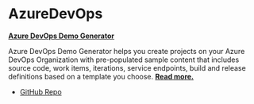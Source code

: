 # AzureDevOps


[**Azure DevOps Demo Generator**](https://azuredevopsdemogenerator.azurewebsites.net/)

Azure DevOps Demo Generator helps you create projects on your Azure DevOps Organization with pre-populated sample content that includes source code, work items, iterations, service endpoints, build and release definitions based on a template you choose. [**Read more.**](https://learn.microsoft.com/en-us/azure/devops/demo-gen/use-demo-generator-v2?view=azure-devops)
* [GitHub Repo](https://github.com/microsoft/AzureDevOpsDemoGenerator)
